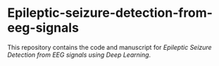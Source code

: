 # Epileptic-seizure-detection-from-eeg-signals

This repository contains the code and manuscript for _Epileptic Seizure Detection from EEG signals using Deep Learning_.
